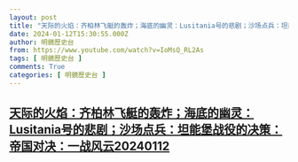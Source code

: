 ```yaml
---
layout: post
title: "天际的火焰：齐柏林飞艇的轰炸；海底的幽灵：Lusitania号的悲剧；沙场点兵：坦能堡战役的决策：帝国对决：一战风云20240112"
date: 2024-01-12T15:30:55.000Z
author: 明鏡歷史台
from: https://www.youtube.com/watch?v=IoMsQ_RL2As
tags: [ 明鏡歷史台 ]
comments: True
categories: [ 明鏡歷史台 ]
---
```

<!--1705073455000-->
[天际的火焰：齐柏林飞艇的轰炸；海底的幽灵：Lusitania号的悲剧；沙场点兵：坦能堡战役的决策：帝国对决：一战风云20240112](https://www.youtube.com/watch?v=IoMsQ_RL2As)
------

<div>

</div>
